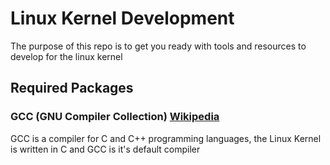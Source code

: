 # Linux Kernel Development

The purpose of this repo is to get you ready with tools and resources to develop for the linux kernel

## Required Packages

### GCC (GNU Compiler Collection) [Wikipedia](https://en.wikipedia.org/wiki/GNU_Compiler_Collection)
GCC is a compiler for C and C++ programming languages, the Linux Kernel is written in C and GCC is it's default compiler



